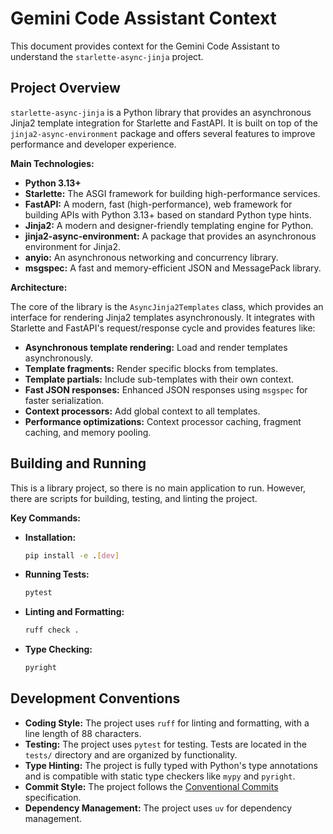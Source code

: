 # Gemini Code Assistant Context

This document provides context for the Gemini Code Assistant to understand the `starlette-async-jinja` project.

## Project Overview

`starlette-async-jinja` is a Python library that provides an asynchronous Jinja2 template integration for Starlette and FastAPI. It is built on top of the `jinja2-async-environment` package and offers several features to improve performance and developer experience.

**Main Technologies:**

*   **Python 3.13+**
*   **Starlette:** The ASGI framework for building high-performance services.
*   **FastAPI:** A modern, fast (high-performance), web framework for building APIs with Python 3.13+ based on standard Python type hints.
*   **Jinja2:** A modern and designer-friendly templating engine for Python.
*   **jinja2-async-environment:** A package that provides an asynchronous environment for Jinja2.
*   **anyio:** An asynchronous networking and concurrency library.
*   **msgspec:** A fast and memory-efficient JSON and MessagePack library.

**Architecture:**

The core of the library is the `AsyncJinja2Templates` class, which provides an interface for rendering Jinja2 templates asynchronously. It integrates with Starlette and FastAPI's request/response cycle and provides features like:

*   **Asynchronous template rendering:** Load and render templates asynchronously.
*   **Template fragments:** Render specific blocks from templates.
*   **Template partials:** Include sub-templates with their own context.
*   **Fast JSON responses:** Enhanced JSON responses using `msgspec` for faster serialization.
*   **Context processors:** Add global context to all templates.
*   **Performance optimizations:** Context processor caching, fragment caching, and memory pooling.

## Building and Running

This is a library project, so there is no main application to run. However, there are scripts for building, testing, and linting the project.

**Key Commands:**

*   **Installation:**
    ```bash
    pip install -e .[dev]
    ```
*   **Running Tests:**
    ```bash
    pytest
    ```
*   **Linting and Formatting:**
    ```bash
    ruff check .
    ```
*   **Type Checking:**
    ```bash
    pyright
    ```

## Development Conventions

*   **Coding Style:** The project uses `ruff` for linting and formatting, with a line length of 88 characters.
*   **Testing:** The project uses `pytest` for testing. Tests are located in the `tests/` directory and are organized by functionality.
*   **Type Hinting:** The project is fully typed with Python's type annotations and is compatible with static type checkers like `mypy` and `pyright`.
*   **Commit Style:** The project follows the [Conventional Commits](https://www.conventionalcommits.org/en/v1.0.0/) specification.
*   **Dependency Management:** The project uses `uv` for dependency management.
